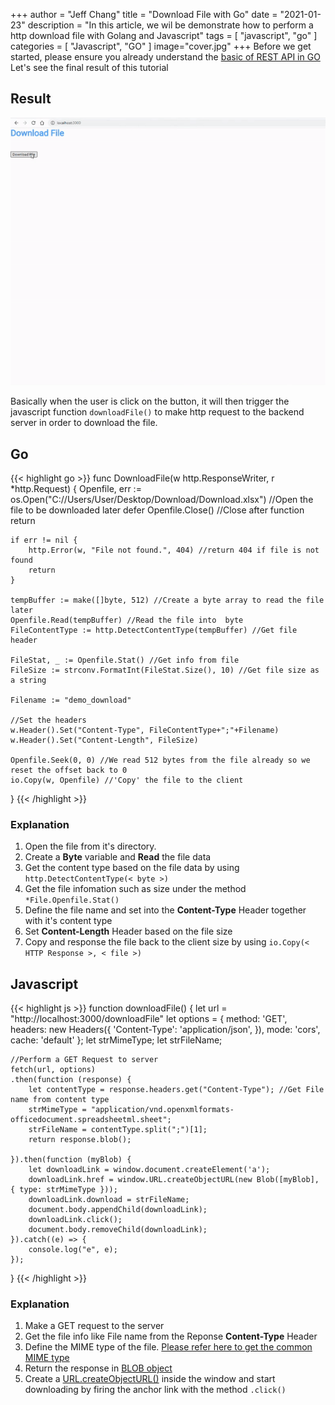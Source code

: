 +++
author = "Jeff Chang"
title = "Download File with Go"
date = "2021-01-23"
description = "In this article, we wil be demonstrate how to perform a http download file with Golang and Javascript"
tags = [
    "javascript", "go"
]
categories = [
	"Javascript", "GO"
]
image="cover.jpg"
+++
Before we get started, please ensure you already understand the [basic of REST API in GO](/p/rest-api-with-go/) <br/>
Let's see the final result of this tutorial

## Result
<img src="download.gif" alt="downlaod demo">

Basically when the user is click on the button, it will then trigger the javascript function `downloadFile()` to make http request to the backend server in order to download the file.

## Go
{{< highlight go >}}
func DownloadFile(w http.ResponseWriter, r *http.Request) {
	Openfile, err := os.Open("C://Users/User/Desktop/Download/Download.xlsx") //Open the file to be downloaded later
	defer Openfile.Close() //Close after function return

	if err != nil {		
		http.Error(w, "File not found.", 404) //return 404 if file is not found
		return
	}

	tempBuffer := make([]byte, 512) //Create a byte array to read the file later
	Openfile.Read(tempBuffer) //Read the file into  byte
	FileContentType := http.DetectContentType(tempBuffer) //Get file header

	FileStat, _ := Openfile.Stat() //Get info from file
	FileSize := strconv.FormatInt(FileStat.Size(), 10) //Get file size as a string

	Filename := "demo_download"

	//Set the headers
	w.Header().Set("Content-Type", FileContentType+";"+Filename)
	w.Header().Set("Content-Length", FileSize)

	Openfile.Seek(0, 0) //We read 512 bytes from the file already so we reset the offset back to 0
	io.Copy(w, Openfile) //'Copy' the file to the client
}
{{< /highlight >}}

### Explanation
1. Open the file from it's directory.
2. Create a **Byte** variable and **Read** the file data
3. Get the content type based on the file data by using `http.DetectContentType(< byte >)`
4. Get the file infomation such as size under the method `*File.Openfile.Stat()`
5. Define the file name and set into the **Content-Type** Header together with it's content type
6. Set **Content-Length** Header based on the file size
7. Copy and response the file back to the client size by using `io.Copy(< HTTP Response >, < file >)`

## Javascript
{{< highlight js >}}
function downloadFile() {
    let url = "http://localhost:3000/downloadFile"
    let options = {
        method: 'GET',
        headers: new Headers({
            'Content-Type': 'application/json',
        }),
        mode: 'cors',
        cache: 'default'
    };
    let strMimeType;
    let strFileName;

    //Perform a GET Request to server
    fetch(url, options)
    .then(function (response) {
        let contentType = response.headers.get("Content-Type"); //Get File name from content type
        strMimeType = "application/vnd.openxmlformats-officedocument.spreadsheetml.sheet";
        strFileName = contentType.split(";")[1];
        return response.blob();

    }).then(function (myBlob) {
        let downloadLink = window.document.createElement('a');
        downloadLink.href = window.URL.createObjectURL(new Blob([myBlob], { type: strMimeType }));
        downloadLink.download = strFileName;
        document.body.appendChild(downloadLink);
        downloadLink.click();
        document.body.removeChild(downloadLink);
    }).catch((e) => {
        console.log("e", e);
    });
}
{{< /highlight >}}

### Explanation
1. Make a GET request to the server
2. Get the file info like File name from the Reponse **Content-Type** Header
3. Define the MIME type of the file. [Please refer here to get the common MIME type](https://developer.mozilla.org/en-US/docs/Web/HTTP/Basics_of_HTTP/MIME_types/Common_types) 
4. Return the response in [BLOB object](https://developer.mozilla.org/en-US/docs/Web/API/Body/blob)
5. Create a [URL.createObjectURL()](https://developer.mozilla.org/en-US/docs/Web/API/URL/createObjectURL) inside the window and start downloading by firing the anchor link with the method `.click()`